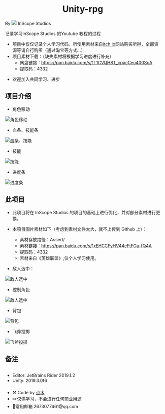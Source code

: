 # <center> Unity-rpg

By ![](http://modty.top/img/outImg/1.png) InScope Studios

<p>
记录学习InScope Studios 的<a src="https://www.youtube.com/watch?v=oHFOkMffPDc&list=PLX-uZVK_0K_6JEecbu3Y-nVnANJznCzix">Youtube 教程</a>的过程
</p>

- 项目中仅仅记录个人学习代码。所使用素材来自[itch.io](https://inscope.itch.io/unity-rpg)网站购买所得，全部资源等请自行购买（通过淘宝等方式...）
- 项目素材下载：（缺失素材将根据学习进度进行补充）
  - 网盘链接：https://pan.baidu.com/s/1T1CVQH8T_cpacCeo400SoA
  - 提取码：4332

* 欢迎加入共同学习、进步

## 项目介绍

- 角色移动

![角色移动](http://modty.top/img/outImg/3.gif)

- 血条、技能条

![血条、技能](http://modty.top/img/outImg/5.gif)

- 技能

![技能](http://modty.top/img/outImg/4.gif)

- 进度条

![进度条](http://modty.top/img/outImg/2.gif)

## 此项目

- 此项目将在 InScope Studios 的项目的基础上进行优化，并对部分素材进行更换。

* 本项目图片素材如下（考虑到素材文件太大，就不上传到 Github 上）：

  - 素材存放路径：Assert/

  * 素材链接：https://pan.baidu.com/s/1xEHCCFyHV44eFtFOa-fQ4A

  - 提取码：4332

  * 素材来自《英雄联盟》,仅个人学习使用。

* 敌人选中：

![敌人选中](http://modty.top/img/outImg/6.PNG)

- 控制角色

![敌人选中](http://modty.top/img/outImg/7.PNG)

- 背包

![背包](http://modty.top/img/outImg/8.PNG)

- 飞斧投掷

![飞斧投掷](http://modty.top/img/outImg/10.gif)

## 备注

<div style="display:flex; justify-content: space-between; align-content: center;">
      <ul >
        <li>Editor: JetBrains Rider 2019.1.2</li>
        <li>Unity: 2019.3.0f6</li>
        <li style="margin-top:20px">⚒️ Code by <a href="http://modty.top">点木</a> </li>
        <li>✏️仅供学习，不会进行任何商业用途</li>
        <li>📧常用邮箱 2673077461@qq.com</li>
      </ul>
  </div>
